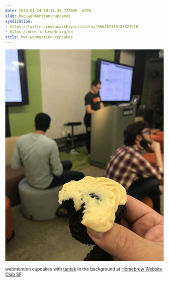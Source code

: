 ```yaml
---
date: 2018-01-24 18:11:45.722000 -0700
slug: hwc-webmention-cupcakes
syndication:
- https://twitter.com/anarchivist/status/956367339133521920
- https://news.indieweb.org/en
title: hwc-webmention-cupcakes
---
```

![webmention cupcakes](/images/5fdc0acd-6565-4f32-9754-ab71d14a89cc.jpeg)

webmention cupcakes with [tantek](http://tantek.com) in the background at [Homebrew Website Club SF](http://tantek.com/2018/024/e1/homebrew-website-club)

